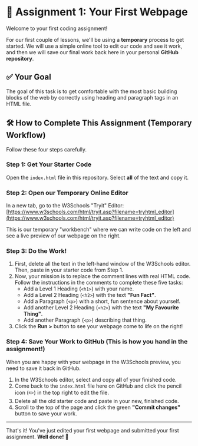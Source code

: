 # 🚀 Assignment 1: Your First Webpage

Welcome to your first coding assignment!

For our first couple of lessons, we'll be using a **temporary** process to get started. We will use a simple online tool to edit our code and see it work, and then we will save our final work back here in your personal **GitHub repository**.

## ✅ Your Goal

The goal of this task is to get comfortable with the most basic building blocks of the web by correctly using heading and paragraph tags in an HTML file.

## 🛠️ How to Complete This Assignment (Temporary Workflow)

Follow these four steps carefully.

### Step 1: Get Your Starter Code

Open the `index.html` file in this repository. Select **all** of the text and copy it.

### Step 2: Open our Temporary Online Editor

In a new tab, go to the W3Schools "Tryit" Editor:  
[https://www.w3schools.com/html/tryit.asp?filename=tryhtml_editor](https://www.w3schools.com/html/tryit.asp?filename=tryhtml_editor)

This is our temporary "workbench" where we can write code on the left and see a live preview of our webpage on the right.

### Step 3: Do the Work!

1. First, delete all the text in the left-hand window of the W3Schools editor. Then, paste in your starter code from Step 1.
2. Now, your mission is to replace the comment lines with real HTML code. Follow the instructions in the comments to complete these five tasks:
   - Add a Level 1 Heading (`<h1>`) with your name.
   - Add a Level 2 Heading (`<h2>`) with the text **"Fun Fact"**.
   - Add a Paragraph (`<p>`) with a short, fun sentence about yourself.
   - Add another Level 2 Heading (`<h2>`) with the text **"My Favourite Thing"**.
   - Add another Paragraph (`<p>`) describing that thing.
3. Click the **Run >** button to see your webpage come to life on the right!

### Step 4: Save Your Work to GitHub (This is how you hand in the assignment!)

When you are happy with your webpage in the W3Schools preview, you need to save it back in GitHub.

1. In the W3Schools editor, select and copy **all** of your finished code.
2. Come back to the `index.html` file here on GitHub and click the pencil icon (✏️) in the top right to edit the file.
3. Delete all the old starter code and paste in your new, finished code.
4. Scroll to the top of the page and click the green **"Commit changes"** button to save your work.

---

That's it! You've just edited your first webpage and submitted your first assignment. **Well done!** 🎉
